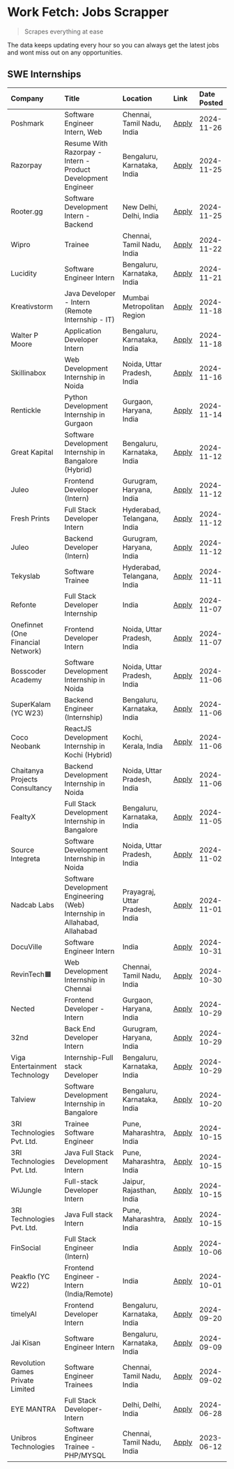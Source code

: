 # Work Fetch: Jobs Scrapper
> Scrapes everything at ease

The data keeps updating every hour so you can always get the latest jobs and wont miss out on any opportunities.

## SWE Internships
<!--START_SECTION:workfetch-->
| Company                           | Title                                                                     | Location                        | Link                                                                                                                                                                                                                                        | Date Posted   |
|:----------------------------------|:--------------------------------------------------------------------------|:--------------------------------|:--------------------------------------------------------------------------------------------------------------------------------------------------------------------------------------------------------------------------------------------|:--------------|
| Poshmark                          | Software Engineer Intern, Web                                             | Chennai, Tamil Nadu, India      | [Apply](https://in.linkedin.com/jobs/view/software-engineer-intern-web-at-poshmark-4085648172?position=53&pageNum=0&refId=PgjIB9pAVBKEpLvTh6qtzA%3D%3D&trackingId=sswniAzVPiFhyPIwNK5e9Q%3D%3D)                                             | 2024-11-26    |
| Razorpay                          | Resume With Razorpay - Intern - Product Development Engineer              | Bengaluru, Karnataka, India     | [Apply](https://in.linkedin.com/jobs/view/resume-with-razorpay-intern-product-development-engineer-at-razorpay-4082644771?position=44&pageNum=0&refId=PgjIB9pAVBKEpLvTh6qtzA%3D%3D&trackingId=yq%2FFUV1WHjqAFIy4c0JU9A%3D%3D)               | 2024-11-25    |
| Rooter.gg                         | Software Development Intern - Backend                                     | New Delhi, Delhi, India         | [Apply](https://in.linkedin.com/jobs/view/software-development-intern-backend-at-rooter-gg-4084572327?position=59&pageNum=0&refId=PgjIB9pAVBKEpLvTh6qtzA%3D%3D&trackingId=gbiR9CEmG2P7fjZU3H0SBw%3D%3D)                                     | 2024-11-25    |
| Wipro                             | Trainee                                                                   | Chennai, Tamil Nadu, India      | [Apply](https://in.linkedin.com/jobs/view/trainee-at-wipro-4083343787?position=50&pageNum=0&refId=PgjIB9pAVBKEpLvTh6qtzA%3D%3D&trackingId=FCKYVqsY4lSzoiQwgv45cQ%3D%3D)                                                                     | 2024-11-22    |
| Lucidity                          | Software Engineer Intern                                                  | Bengaluru, Karnataka, India     | [Apply](https://in.linkedin.com/jobs/view/software-engineer-intern-at-lucidity-4081805788?position=6&pageNum=0&refId=PgjIB9pAVBKEpLvTh6qtzA%3D%3D&trackingId=1qIRYG96deUtR0YrSKDofQ%3D%3D)                                                  | 2024-11-21    |
| Kreativstorm                      | Java Developer - Intern (Remote Internship - IT)                          | Mumbai Metropolitan Region      | [Apply](https://in.linkedin.com/jobs/view/java-developer-intern-remote-internship-it-at-kreativstorm-4079340084?position=20&pageNum=0&refId=PgjIB9pAVBKEpLvTh6qtzA%3D%3D&trackingId=4%2FwR0PBoR3q9GZ18cj3zoQ%3D%3D)                         | 2024-11-18    |
| Walter P Moore                    | Application Developer Intern                                              | Bengaluru, Karnataka, India     | [Apply](https://in.linkedin.com/jobs/view/application-developer-intern-at-walter-p-moore-4077126811?position=24&pageNum=0&refId=PgjIB9pAVBKEpLvTh6qtzA%3D%3D&trackingId=EJX9nhH0jtBGO0%2FtXT3kmA%3D%3D)                                     | 2024-11-18    |
| Skillinabox                       | Web Development Internship in Noida                                       | Noida, Uttar Pradesh, India     | [Apply](https://in.linkedin.com/jobs/view/web-development-internship-in-noida-at-skillinabox-4077783016?position=21&pageNum=0&refId=PgjIB9pAVBKEpLvTh6qtzA%3D%3D&trackingId=pg1Rgx9vjBvvDN970r3Ubw%3D%3D)                                   | 2024-11-16    |
| Rentickle                         | Python Development Internship in Gurgaon                                  | Gurgaon, Haryana, India         | [Apply](https://in.linkedin.com/jobs/view/python-development-internship-in-gurgaon-at-rentickle-4075922770?position=45&pageNum=0&refId=PgjIB9pAVBKEpLvTh6qtzA%3D%3D&trackingId=iotDVc2HTZhAnem%2FBBHMQg%3D%3D)                              | 2024-11-14    |
| Great Kapital                     | Software Development Internship in Bangalore (Hybrid)                     | Bengaluru, Karnataka, India     | [Apply](https://in.linkedin.com/jobs/view/software-development-internship-in-bangalore-hybrid-at-great-kapital-4074322094?position=19&pageNum=0&refId=PgjIB9pAVBKEpLvTh6qtzA%3D%3D&trackingId=OSrYFKGIPtBoB38xEcJzKg%3D%3D)                 | 2024-11-12    |
| Juleo                             | Frontend Developer (Intern)                                               | Gurugram, Haryana, India        | [Apply](https://in.linkedin.com/jobs/view/frontend-developer-intern-at-juleo-4072443159?position=27&pageNum=0&refId=PgjIB9pAVBKEpLvTh6qtzA%3D%3D&trackingId=KhWWFBIDbpf2f3D%2BZKn6Vg%3D%3D)                                                 | 2024-11-12    |
| Fresh Prints                      | Full Stack Developer Intern                                               | Hyderabad, Telangana, India     | [Apply](https://in.linkedin.com/jobs/view/full-stack-developer-intern-at-fresh-prints-4074759619?position=28&pageNum=0&refId=PgjIB9pAVBKEpLvTh6qtzA%3D%3D&trackingId=Mq%2F07%2F6J5aZqC4QTTUKzGQ%3D%3D)                                      | 2024-11-12    |
| Juleo                             | Backend Developer (Intern)                                                | Gurugram, Haryana, India        | [Apply](https://in.linkedin.com/jobs/view/backend-developer-intern-at-juleo-4072437848?position=41&pageNum=0&refId=PgjIB9pAVBKEpLvTh6qtzA%3D%3D&trackingId=JA79DWborAAc6Q3HlO6m7A%3D%3D)                                                    | 2024-11-12    |
| Tekyslab                          | Software Trainee                                                          | Hyderabad, Telangana, India     | [Apply](https://in.linkedin.com/jobs/view/software-trainee-at-tekyslab-4074128169?position=39&pageNum=0&refId=PgjIB9pAVBKEpLvTh6qtzA%3D%3D&trackingId=RRKxhoTx4B5iZrCV34rJ8w%3D%3D)                                                         | 2024-11-11    |
| Refonte                           | Full Stack Developer Internship                                           | India                           | [Apply](https://in.linkedin.com/jobs/view/full-stack-developer-internship-at-refonte-4071576773?position=22&pageNum=0&refId=PgjIB9pAVBKEpLvTh6qtzA%3D%3D&trackingId=H9Q9zicbS4HA41rjMgKAcQ%3D%3D)                                           | 2024-11-07    |
| Onefinnet (One Financial Network) | Frontend Developer Intern                                                 | Noida, Uttar Pradesh, India     | [Apply](https://in.linkedin.com/jobs/view/frontend-developer-intern-at-onefinnet-one-financial-network-4067260672?position=30&pageNum=0&refId=PgjIB9pAVBKEpLvTh6qtzA%3D%3D&trackingId=PDqMzGsywcDHNyC%2FEuMuCA%3D%3D)                       | 2024-11-07    |
| Bosscoder Academy                 | Software Development Internship in Noida                                  | Noida, Uttar Pradesh, India     | [Apply](https://in.linkedin.com/jobs/view/software-development-internship-in-noida-at-bosscoder-academy-4070090866?position=10&pageNum=0&refId=PgjIB9pAVBKEpLvTh6qtzA%3D%3D&trackingId=ezpuWHt%2BcI5Loyue1yQyMw%3D%3D)                      | 2024-11-06    |
| SuperKalam (YC W23)               | Backend Engineer (Internship)                                             | Bengaluru, Karnataka, India     | [Apply](https://in.linkedin.com/jobs/view/backend-engineer-internship-at-superkalam-yc-w23-4069134451?position=23&pageNum=0&refId=PgjIB9pAVBKEpLvTh6qtzA%3D%3D&trackingId=uGNe%2B1F3%2B6sKqCAtUq2Bww%3D%3D)                                 | 2024-11-06    |
| Coco Neobank                      | ReactJS Development Internship in Kochi (Hybrid)                          | Kochi, Kerala, India            | [Apply](https://in.linkedin.com/jobs/view/reactjs-development-internship-in-kochi-hybrid-at-coco-neobank-4070090934?position=25&pageNum=0&refId=PgjIB9pAVBKEpLvTh6qtzA%3D%3D&trackingId=2IqbQlwkMJKjXCogH3wFNg%3D%3D)                       | 2024-11-06    |
| Chaitanya Projects Consultancy    | Backend Development Internship in Noida                                   | Noida, Uttar Pradesh, India     | [Apply](https://in.linkedin.com/jobs/view/backend-development-internship-in-noida-at-chaitanya-projects-consultancy-4070090859?position=49&pageNum=0&refId=PgjIB9pAVBKEpLvTh6qtzA%3D%3D&trackingId=VXv9x2mlRPJN1MXOW8rtXw%3D%3D)            | 2024-11-06    |
| FealtyX                           | Full Stack Development Internship in Bangalore                            | Bengaluru, Karnataka, India     | [Apply](https://in.linkedin.com/jobs/view/full-stack-development-internship-in-bangalore-at-fealtyx-4067118640?position=35&pageNum=0&refId=PgjIB9pAVBKEpLvTh6qtzA%3D%3D&trackingId=wUciXAkoF6TtLkhhRtYPFA%3D%3D)                            | 2024-11-05    |
| Source Integreta                  | Software Development Internship in Noida                                  | Noida, Uttar Pradesh, India     | [Apply](https://in.linkedin.com/jobs/view/software-development-internship-in-noida-at-source-integreta-4066120527?position=13&pageNum=0&refId=PgjIB9pAVBKEpLvTh6qtzA%3D%3D&trackingId=JFV%2BSTZDUrVjg12oDOrD%2FA%3D%3D)                     | 2024-11-02    |
| Nadcab Labs                       | Software Development Engineering (Web) Internship in Allahabad, Allahabad | Prayagraj, Uttar Pradesh, India | [Apply](https://in.linkedin.com/jobs/view/software-development-engineering-web-internship-in-allahabad-allahabad-at-nadcab-labs-4064940107?position=9&pageNum=0&refId=PgjIB9pAVBKEpLvTh6qtzA%3D%3D&trackingId=dReKjsS1ijj41Hy4exNhWQ%3D%3D) | 2024-11-01    |
| DocuVille                         | Software Engineer Intern                                                  | India                           | [Apply](https://in.linkedin.com/jobs/view/software-engineer-intern-at-docuville-4064436465?position=60&pageNum=0&refId=PgjIB9pAVBKEpLvTh6qtzA%3D%3D&trackingId=TW5fvv9unH1PHKOT9diIZQ%3D%3D)                                                | 2024-10-31    |
| RevinTech🟧                        | Web Development Internship in Chennai                                     | Chennai, Tamil Nadu, India      | [Apply](https://in.linkedin.com/jobs/view/web-development-internship-in-chennai-at-revintech%F0%9F%9F%A7-4063327819?position=52&pageNum=0&refId=PgjIB9pAVBKEpLvTh6qtzA%3D%3D&trackingId=%2FOJoyI%2B7UXqrKfeqqsLpbg%3D%3D)                   | 2024-10-30    |
| Nected                            | Frontend Developer - Intern                                               | Gurgaon, Haryana, India         | [Apply](https://in.linkedin.com/jobs/view/frontend-developer-intern-at-nected-4060911002?position=8&pageNum=0&refId=PgjIB9pAVBKEpLvTh6qtzA%3D%3D&trackingId=4j%2BBoaIoisPNgQNwpJ4blQ%3D%3D)                                                 | 2024-10-29    |
| 32nd                              | Back End Developer Intern                                                 | Gurugram, Haryana, India        | [Apply](https://in.linkedin.com/jobs/view/back-end-developer-intern-at-32nd-4062280105?position=31&pageNum=0&refId=PgjIB9pAVBKEpLvTh6qtzA%3D%3D&trackingId=6HWY1XQ55CvOb3Yf4jpLkw%3D%3D)                                                    | 2024-10-29    |
| Viga Entertainment Technology     | Internship-Full stack Developer                                           | Bengaluru, Karnataka, India     | [Apply](https://in.linkedin.com/jobs/view/internship-full-stack-developer-at-viga-entertainment-technology-4061962911?position=33&pageNum=0&refId=PgjIB9pAVBKEpLvTh6qtzA%3D%3D&trackingId=pv35jzrbEXDRt5M92s1X1w%3D%3D)                     | 2024-10-29    |
| Talview                           | Software Development Internship in Bangalore                              | Bengaluru, Karnataka, India     | [Apply](https://in.linkedin.com/jobs/view/software-development-internship-in-bangalore-at-talview-4055420944?position=3&pageNum=0&refId=PgjIB9pAVBKEpLvTh6qtzA%3D%3D&trackingId=QlFlz4YqAlf%2F6Ff6bV%2Bumw%3D%3D)                           | 2024-10-20    |
| 3RI Technologies Pvt. Ltd.        | Trainee Software Engineer                                                 | Pune, Maharashtra, India        | [Apply](https://in.linkedin.com/jobs/view/trainee-software-engineer-at-3ri-technologies-pvt-ltd-4048233384?position=29&pageNum=0&refId=PgjIB9pAVBKEpLvTh6qtzA%3D%3D&trackingId=mGZG6pTPzCyXpEKq4gSb4g%3D%3D)                                | 2024-10-15    |
| 3RI Technologies Pvt. Ltd.        | Java Full Stack Development Intern                                        | Pune, Maharashtra, India        | [Apply](https://in.linkedin.com/jobs/view/java-full-stack-development-intern-at-3ri-technologies-pvt-ltd-4048231995?position=37&pageNum=0&refId=PgjIB9pAVBKEpLvTh6qtzA%3D%3D&trackingId=TLYVHNczMbxhCMUIr8LTCQ%3D%3D)                       | 2024-10-15    |
| WiJungle                          | Full-stack Developer Intern                                               | Jaipur, Rajasthan, India        | [Apply](https://in.linkedin.com/jobs/view/full-stack-developer-intern-at-wijungle-4048227759?position=46&pageNum=0&refId=PgjIB9pAVBKEpLvTh6qtzA%3D%3D&trackingId=WCvnZ3kOHa8NNgv3p5t8RA%3D%3D)                                              | 2024-10-15    |
| 3RI Technologies Pvt. Ltd.        | Java Full stack Intern                                                    | Pune, Maharashtra, India        | [Apply](https://in.linkedin.com/jobs/view/java-full-stack-intern-at-3ri-technologies-pvt-ltd-4048232417?position=58&pageNum=0&refId=PgjIB9pAVBKEpLvTh6qtzA%3D%3D&trackingId=4riFBs2Qfh88ZHrCsy8v6w%3D%3D)                                   | 2024-10-15    |
| FinSocial                         | Full Stack Engineer (Intern)                                              | India                           | [Apply](https://in.linkedin.com/jobs/view/full-stack-engineer-intern-at-finsocial-4041564486?position=57&pageNum=0&refId=PgjIB9pAVBKEpLvTh6qtzA%3D%3D&trackingId=WtaxnRfAmGJXOXaMC6zWcw%3D%3D)                                              | 2024-10-06    |
| Peakflo (YC W22)                  | Frontend Engineer - Intern (India/Remote)                                 | India                           | [Apply](https://in.linkedin.com/jobs/view/frontend-engineer-intern-india-remote-at-peakflo-yc-w22-4037729755?position=7&pageNum=0&refId=PgjIB9pAVBKEpLvTh6qtzA%3D%3D&trackingId=%2BpKIp2wgRm%2BkoMXyn%2F6AEQ%3D%3D)                         | 2024-10-01    |
| timelyAI                          | Frontend Developer Intern                                                 | Bengaluru, Karnataka, India     | [Apply](https://in.linkedin.com/jobs/view/frontend-developer-intern-at-timelyai-4030925040?position=12&pageNum=0&refId=PgjIB9pAVBKEpLvTh6qtzA%3D%3D&trackingId=OfJDmWgkM372qTXP9HQRag%3D%3D)                                                | 2024-09-20    |
| Jai Kisan                         | Software Engineer Intern                                                  | Bengaluru, Karnataka, India     | [Apply](https://in.linkedin.com/jobs/view/software-engineer-intern-at-jai-kisan-4024075360?position=36&pageNum=0&refId=PgjIB9pAVBKEpLvTh6qtzA%3D%3D&trackingId=Zf5HUTMtLOKUtizs8k5F9g%3D%3D)                                                | 2024-09-09    |
| Revolution Games Private Limited  | Software Engineer Trainees                                                | Chennai, Tamil Nadu, India      | [Apply](https://in.linkedin.com/jobs/view/software-engineer-trainees-at-revolution-games-private-limited-4015912927?position=34&pageNum=0&refId=PgjIB9pAVBKEpLvTh6qtzA%3D%3D&trackingId=%2Fh6ECKtLtkLFgLXet1kibg%3D%3D)                     | 2024-09-02    |
| EYE MANTRA                        | Full Stack Developer- Intern                                              | Delhi, Delhi, India             | [Apply](https://in.linkedin.com/jobs/view/full-stack-developer-intern-at-eye-mantra-3960988037?position=47&pageNum=0&refId=PgjIB9pAVBKEpLvTh6qtzA%3D%3D&trackingId=9ovnAYyRjfqQ%2BIRw4jlcPg%3D%3D)                                          | 2024-06-28    |
| Unibros Technologies              | Software Engineer Trainee - PHP/MYSQL                                     | Chennai, Tamil Nadu, India      | [Apply](https://in.linkedin.com/jobs/view/software-engineer-trainee-php-mysql-at-unibros-technologies-3656599241?position=42&pageNum=0&refId=PgjIB9pAVBKEpLvTh6qtzA%3D%3D&trackingId=o4FxpJwQbH%2FFLbAZTWDFyA%3D%3D)                        | 2023-06-12    |
<!--END_SECTION:workfetch-->
